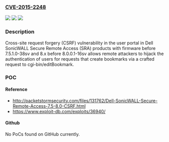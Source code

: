 ### [CVE-2015-2248](https://cve.mitre.org/cgi-bin/cvename.cgi?name=CVE-2015-2248)
![](https://img.shields.io/static/v1?label=Product&message=n%2Fa&color=blue)
![](https://img.shields.io/static/v1?label=Version&message=n%2Fa&color=blue)
![](https://img.shields.io/static/v1?label=Vulnerability&message=n%2Fa&color=brighgreen)

### Description

Cross-site request forgery (CSRF) vulnerability in the user portal in Dell SonicWALL Secure Remote Access (SRA) products with firmware before 7.5.1.0-38sv and 8.x before 8.0.0.1-16sv allows remote attackers to hijack the authentication of users for requests that create bookmarks via a crafted request to cgi-bin/editBookmark.

### POC

#### Reference
- http://packetstormsecurity.com/files/131762/Dell-SonicWALL-Secure-Remote-Access-7.5-8.0-CSRF.html
- https://www.exploit-db.com/exploits/36940/

#### Github
No PoCs found on GitHub currently.

